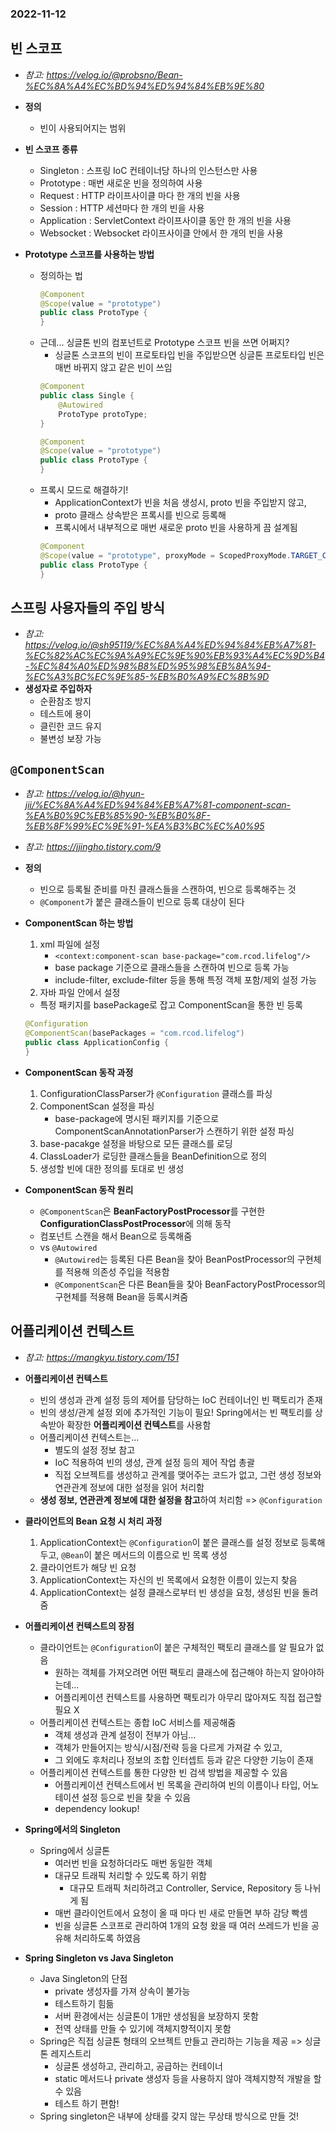 ### 2022-11-12

## 빈 스코프
- *참고: https://velog.io/@probsno/Bean-%EC%8A%A4%EC%BD%94%ED%94%84%EB%9E%80*
- **정의**
  - 빈이 사용되어지는 범위

- **빈 스코프 종류**
  - Singleton : 스프링 IoC 컨테이너당 하나의 인스턴스만 사용
  - Prototype : 매번 새로운 빈을 정의하여 사용
  - Request : HTTP 라이프사이클 마다 한 개의 빈을 사용
  - Session : HTTP 세션마다 한 개의 빈을 사용
  - Application : ServletContext 라이프사이클 동안 한 개의 빈을 사용
  - Websocket : Websocket 라이프사이클 안에서 한 개의 빈을 사용

- **Prototype 스코프를 사용하는 방법**
  - 정의하는 법
    ```java
    @Component
    @Scope(value = "prototype")
    public class ProtoType {
    }
    ```
  - 근데... 싱글톤 빈의 컴포넌트로 Prototype 스코프 빈을 쓰면 어쩌지? 
    - 싱글톤 스코프의 빈이 프로토타입 빈을 주입받으면 싱글톤 프로토타입 빈은 매번 바뀌지 않고 같은 빈이 쓰임
    ```java
    @Component
    public class Single {
        @Autowired
        ProtoType protoType;
    }
    
    @Component
    @Scope(value = "prototype")
    public class ProtoType {
    }
    ```
  - 프록시 모드로 해결하기!
    - ApplicationContext가 빈을 처음 생성시, proto 빈을 주입받지 않고,
    - proto 클래스 상속받은 프록시를 빈으로 등록해
    - 프록시에서 내부적으로 매번 새로운 proto 빈을 사용하게 끔 설계됨
    ```java
    @Component
    @Scope(value = "prototype", proxyMode = ScopedProxyMode.TARGET_CLASS)
    public class ProtoType {
    }
    ```

## 스프링 사용자들의 주입 방식
- *참고: https://velog.io/@sh95119/%EC%8A%A4%ED%94%84%EB%A7%81-%EC%82%AC%EC%9A%A9%EC%9E%90%EB%93%A4%EC%9D%B4-%EC%84%A0%ED%98%B8%ED%95%98%EB%8A%94-%EC%A3%BC%EC%9E%85-%EB%B0%A9%EC%8B%9D*
- **생성자로 주입하자**
  - 순환참조 방지
  - 테스트에 용이
  - 클린한 코드 유지
  - 불변성 보장 가능

## `@ComponentScan`
- *참고: https://velog.io/@hyun-jii/%EC%8A%A4%ED%94%84%EB%A7%81-component-scan-%EA%B0%9C%EB%85%90-%EB%B0%8F-%EB%8F%99%EC%9E%91-%EA%B3%BC%EC%A0%95*
- *참고: https://jjingho.tistory.com/9*
- **정의**
  - 빈으로 등록될 준비를 마친 클래스들을 스캔하여, 빈으로 등록해주는 것
  - `@Component`가 붙은 클래스들이 빈으로 등록 대상이 된다

- **ComponentScan 하는 방법**
  1. xml 파일에 설정
     - `<context:component-scan base-package="com.rcod.lifelog"/>`
     - base package 기준으로 클래스들을 스캔하여 빈으로 등록 가능
     - include-filter, exclude-filter 등을 통해 특정 객체 포함/제외 설정 가능
  2. 자바 파일 안에서 설정
    - 특정 패키지를 basePackage로 잡고 ComponentScan을 통한 빈 등록
    ```java
    @Configuration
    @ComponentScan(basePackages = "com.rcod.lifelog")
    public class ApplicationConfig {
    }
    ```

- **ComponentScan 동작 과정**
  1. ConfigurationClassParser가 `@Configuration` 클래스를 파싱
  2. ComponentScan 설정을 파싱
     - base-package에 명시된 패키지를 기준으로 ComponentScanAnnotationParser가 스캔하기 위한 설정 파싱
  3. base-pacakge 설정을 바탕으로 모든 클래스를 로딩
  4. ClassLoader가 로딩한 클래스들을 BeanDefinition으로 정의
  5. 생성할 빈에 대한 정의를 토대로 빈 생성

- **ComponentScan 동작 원리**
  - `@ComponentScan`은 **BeanFactoryPostProcessor**를 구현한 **ConfigurationClassPostProcessor**에 의해 동작
  - 컴포넌트 스캔을 해서 Bean으로 등록해줌
  - vs `@Autowired`
    - `@Autowired`는 등록된 다른 Bean을 찾아 BeanPostProcessor의 구현체를 적용해 의존성 주입을 적용함
    - `@ComponentScan`은 다른 Bean들을 찾아 BeanFactoryPostProcessor의 구현체를 적용해 Bean을 등록시켜줌

## 어플리케이션 컨텍스트
- *참고: https://mangkyu.tistory.com/151*
- **어플리케이션 컨텍스트**
  - 빈의 생성과 관계 설정 등의 제어를 담당하는 IoC 컨테이너인 빈 팩토리가 존재
  - 빈의 생성/관계 설정 외에 추가적인 기능이 필요! Spring에서는 빈 팩토리를 상속받아 확장한 **어플리케이션 컨텍스트**를 사용함
  - 어플리케이션 컨텍스트는...
    - 별도의 설정 정보 참고
    - IoC 적용하여 빈의 생성, 관계 설정 등의 제어 작업 총괄
    - 직접 오브젝트를 생성하고 관계를 맺어주는 코드가 없고, 그런 생성 정보와 연관관계 정보에 대한 설정을 읽어 처리함
  - **생성 정보, 연관관계 정보에 대한 설정을 참고**하여 처리함 => `@Configuration`

- **클라이언트의 Bean 요청 시 처리 과정**
  1. ApplicationContext는 `@Configuration`이 붙은 클래스를 설정 정보로 등록해두고, `@Bean`이 붙은 메서드의 이름으로 빈 목록 생성
  2. 클라이언트가 해당 빈 요청
  3. ApplicationContext는 자신의 빈 목록에서 요청한 이름이 있는지 찾음
  4. ApplicationContext는 설정 클래스로부터 빈 생성을 요청, 생성된 빈을 돌려줌

- **어플리케이션 컨텍스트의 장점**
  - 클라이언트는 `@Configuration`이 붙은 구체적인 팩토리 클래스를 알 필요가 없음
    - 원하는 객체를 가져오려면 어떤 팩토리 클래스에 접근해야 하는지 알아야하는데...
    - 어플리케이션 컨텍스트를 사용하면 팩토리가 아무리 많아져도 직접 접근할 필요 X
  - 어플리케이션 컨텍스트는 종합 IoC 서비스를 제공해줌
    - 객체 생성과 관계 설정이 전부가 아님... 
    - 객체가 만들어지는 방식/시점/전략 등을 다르게 가져갈 수 있고,
    - 그 외에도 후처리나 정보의 조합 인터셉트 등과 같은 다양한 기능이 존재
  - 어플리케이션 컨텍스트를 통한 다양한 빈 검색 방법을 제공할 수 있음
    - 어플리케이션 컨텍스트에서 빈 목록을 관리하여 빈의 이름이나 타입, 어노테이션 설정 등으로 빈을 찾을 수 있음
    - dependency lookup!

- **Spring에서의 Singleton**
  - Spring에서 싱글톤
    - 여러번 빈을 요청하더라도 매번 동일한 객체
    - 대규모 트래픽 처리할 수 있도록 하기 위함
      - 대규모 트래픽 처리하려고 Controller, Service, Repository 등 나뉘게 됨
    - 매번 클라이언트에서 요청이 올 때 마다 빈 새로 만들면 부하 감당 빡셈
    - 빈을 싱글톤 스코프로 관리하여 1개의 요청 왔을 때 여러 쓰레드가 빈을 공유해 처리하도록 하였음

- **Spring Singleton vs Java Singleton**
  - Java Singleton의 단점
    - private 생성자를 가져 상속이 불가능
    - 테스트하기 힘듦
    - 서버 환경에서는 싱글톤이 1개만 생성됨을 보장하지 못함
    - 전역 상태를 만들 수 있기에 객체지향적이지 못함
  - Spring은 직접 싱글톤 형태의 오브젝트 만들고 관리하는 기능을 제공 => 싱글톤 레지스트리
    - 싱글톤 생성하고, 관리하고, 공급하는 컨테이너
    - static 메서드나 private 생성자 등을 사용하지 않아 객체지향적 개발을 할 수 있음
    - 테스트 하기 편함!
  - Spring singleton은 내부에 상태를 갖지 않는 무상태 방식으로 만들 것!
